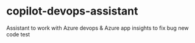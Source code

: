 # copilot-devops-assistant
Assistant to work with Azure devops &amp; Azure app insights to fix bug
new code test